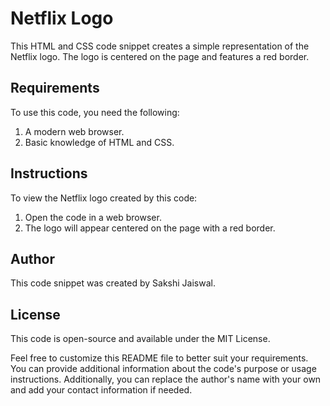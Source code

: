 # Netflix Logo

This HTML and CSS code snippet creates a simple representation of the Netflix logo. The logo is centered on the page and features a red border.

## Requirements

To use this code, you need the following:

1. A modern web browser.
2. Basic knowledge of HTML and CSS.

## Instructions

To view the Netflix logo created by this code:

1. Open the code in a web browser.
2. The logo will appear centered on the page with a red border.

## Author

This code snippet was created by Sakshi Jaiswal.

## License

This code is open-source and available under the MIT License.

Feel free to customize this README file to better suit your requirements. You can provide additional information about the code's purpose or usage instructions. Additionally, you can replace the author's name with your own and add your contact information if needed.
